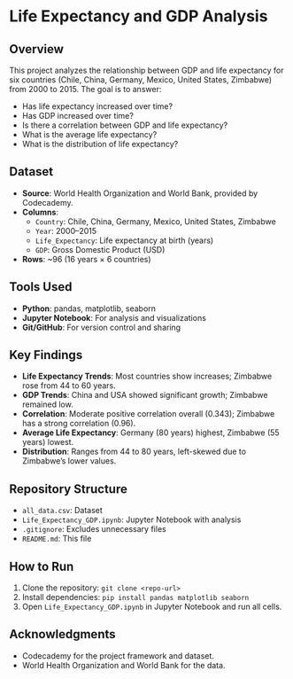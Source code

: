 # Life Expectancy and GDP Analysis

## Overview
This project analyzes the relationship between GDP and life expectancy for six countries (Chile, China, Germany, Mexico, United States, Zimbabwe) from 2000 to 2015. The goal is to answer:
- Has life expectancy increased over time?
- Has GDP increased over time?
- Is there a correlation between GDP and life expectancy?
- What is the average life expectancy?
- What is the distribution of life expectancy?

## Dataset
- **Source**: World Health Organization and World Bank, provided by Codecademy.
- **Columns**:
  - `Country`: Chile, China, Germany, Mexico, United States, Zimbabwe
  - `Year`: 2000–2015
  - `Life_Expectancy`: Life expectancy at birth (years)
  - `GDP`: Gross Domestic Product (USD)
- **Rows**: ~96 (16 years × 6 countries)

## Tools Used
- **Python**: pandas, matplotlib, seaborn
- **Jupyter Notebook**: For analysis and visualizations
- **Git/GitHub**: For version control and sharing

## Key Findings
- **Life Expectancy Trends**: Most countries show increases; Zimbabwe rose from 44 to 60 years.
- **GDP Trends**: China and USA showed significant growth; Zimbabwe remained low.
- **Correlation**: Moderate positive correlation overall (0.343); Zimbabwe has a strong correlation (0.96).
- **Average Life Expectancy**: Germany (80 years) highest, Zimbabwe (55 years) lowest.
- **Distribution**: Ranges from 44 to 80 years, left-skewed due to Zimbabwe’s lower values.

## Repository Structure
- `all_data.csv`: Dataset
- `Life_Expectancy_GDP.ipynb`: Jupyter Notebook with analysis
- `.gitignore`: Excludes unnecessary files
- `README.md`: This file

## How to Run
1. Clone the repository: `git clone <repo-url>`
2. Install dependencies: `pip install pandas matplotlib seaborn`
3. Open `Life_Expectancy_GDP.ipynb` in Jupyter Notebook and run all cells.

## Acknowledgments
- Codecademy for the project framework and dataset.
- World Health Organization and World Bank for the data.
